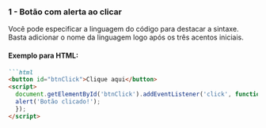 ### 1 - Botão com alerta ao clicar

Você pode especificar a linguagem do código para destacar a sintaxe. Basta adicionar o nome da linguagem logo após os três acentos iniciais.

#### Exemplo para HTML:

```markdown
```html
<button id="btnClick">Clique aqui</button>
<script>
  document.getElementById('btnClick').addEventListener('click', function() {
  alert('Botão clicado!');
  });
</script>
